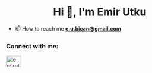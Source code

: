 <h1 align="center">Hi 👋, I'm Emir Utku</h1>

- 📫 How to reach me **e.u.bican@gmail.com**

<h3 align="left">Connect with me:</h3>
<p align="left">
<a href="https://linkedin.com/in/emirutkubican" target="blank"><img align="center" src="https://raw.githubusercontent.com/rahuldkjain/github-profile-readme-generator/master/src/images/icons/Social/linked-in-alt.svg" alt="emirutkubican" height="30" width="40" /></a>

